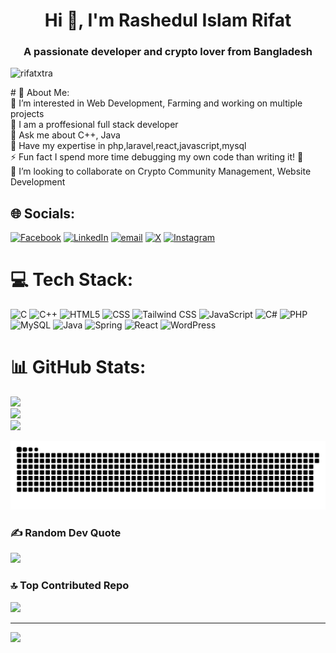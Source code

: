 <h1 align="center">Hi 👋, I'm Rashedul Islam Rifat</h1>
<h3 align="center">A passionate developer and crypto lover from Bangladesh</h3>
<p align="left"> <img src="https://komarev.com/ghpvc/?username=rifatxtra&label=Profile%20views&color=0e75b6&style=flat" alt="rifatxtra" /> </p>
# 💫 About Me:<br>
🔭 I’m interested in Web Development, Farming and working on multiple projects<br>🌱 I am a proffesional full stack developer<br>💬 Ask me about C++, Java<br>🌱 Have my expertise in php,laravel,react,javascript,mysql<br>⚡ Fun fact I spend more time debugging my own code than writing it! 🚀
<br>💞️ I’m looking to collaborate on Crypto Community Management, Website Development 

## 🌐 Socials:
[![Facebook](https://img.shields.io/badge/Facebook-%231877F2.svg?logo=Facebook&logoColor=white)](https://www.facebook.com/rashedul.ririfat) [![LinkedIn](https://img.shields.io/badge/LinkedIn-%230077B5.svg?logo=linkedin&logoColor=white)](https://www.linkedin.com/in/rifatxtra/) [![email](https://img.shields.io/badge/Email-D14836?logo=gmail&logoColor=white)](mailto:business@rifatxtra.xyz) [![X](https://img.shields.io/badge/X-%231DA1F2.svg?logo=X&logoColor=white)](https://x.com/rifatxtra) [![Instagram](https://img.shields.io/badge/Instagram-%23E4405F.svg?logo=Instagram&logoColor=white)](https://www.instagram.com/rifatxtra)





# 💻 Tech Stack:
![C](https://img.shields.io/badge/c-%2300599C.svg?style=for-the-badge&logo=c&logoColor=white) ![C++](https://img.shields.io/badge/c++-%2300599C.svg?style=for-the-badge&logo=c%2B%2B&logoColor=white) ![HTML5](https://img.shields.io/badge/html5-%23E34F26.svg?style=for-the-badge&logo=html5&logoColor=white) ![CSS](https://img.shields.io/badge/css3-%231572B6.svg?style=for-the-badge&logo=css3&logoColor=white) ![Tailwind CSS](https://img.shields.io/badge/Tailwind_CSS-%2338B2AC.svg?style=for-the-badge&logo=tailwindcss&logoColor=white) ![JavaScript](https://img.shields.io/badge/javascript-%23323330.svg?style=for-the-badge&logo=javascript&logoColor=%23F7DF1E) ![C#](https://img.shields.io/badge/c%23-%23239120.svg?style=for-the-badge&logo=csharp&logoColor=white) ![PHP](https://img.shields.io/badge/php-%23777BB4.svg?style=for-the-badge&logo=php&logoColor=white) ![MySQL](https://img.shields.io/badge/mysql-4479A1.svg?style=for-the-badge&logo=mysql&logoColor=white) ![Java](https://img.shields.io/badge/java-%23ED8B00.svg?style=for-the-badge&logo=openjdk&logoColor=white)  ![Spring](https://img.shields.io/badge/spring-%236DB33F.svg?style=for-the-badge&logo=spring&logoColor=white) ![React](https://img.shields.io/badge/react-%2361DAFB.svg?style=for-the-badge&logo=react&logoColor=white) ![WordPress](https://img.shields.io/badge/WordPress-%23146DBF.svg?style=for-the-badge&logo=wordpress&logoColor=white)


# 📊 GitHub Stats:
![](https://github-readme-stats.vercel.app/api?username=Rifat-Tipu&theme=dark&hide_border=true&include_all_commits=true&count_private=true)<br/>
![](https://github-readme-streak-stats.herokuapp.com/?user=Rifat-Tipu&theme=dark&hide_border=true)<br/>
![](https://github-readme-stats.vercel.app/api/top-langs/?username=Rifat-Tipu&theme=dark&hide_border=true&include_all_commits=true&count_private=true&layout=compact)
<!--SNAKE GAME-->

![snake gif](https://github.com/Rifat-Tipu/Rifat-Tipu/blob/output/github-snake-dark.svg)

### ✍️ Random Dev Quote
![](https://quotes-github-readme.vercel.app/api?type=horizontal&theme=radical)

### 🔝 Top Contributed Repo
![](https://github-contributor-stats.vercel.app/api?username=Rifat-Tipu&limit=5&theme=dark&combine_all_yearly_contributions=true)

---
[![](https://visitcount.itsvg.in/api?id=Rifat-Tipu&icon=0&color=0)](https://visitcount.itsvg.in)

<!-- Proudly created with GPRM ( https://gprm.itsvg.in ) -->
